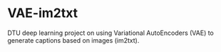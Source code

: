 # VAE-im2txt

DTU deep learning project on using Variational AutoEncoders (VAE) to generate captions based on images (im2txt). 
